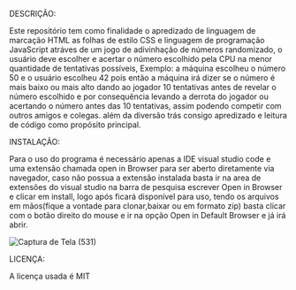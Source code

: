 
DESCRIÇÃO:

Este repositório tem como finalidade o apredizado de linguagem de marcação HTML as folhas de estilo CSS e linguagem de programação JavaScript atráves de um jogo de adivinhação de números
randomizado, o usuário deve escolher e acertar o número escolhido pela CPU na menor quantidade de tentativas possíveis, Exemplo: a máquina escolheu o número 50 e o usuário escolheu 42 pois então
a máquina irá dizer se o número é mais baixo ou mais alto dando ao jogador 10 tentativas antes de revelar o número escolhido e por consequência levando a derrota do jogador ou acertando o número antes das 10 tentativas, assim podendo competir com outros amigos e colegas. além da diversão trás consigo apredizado e leitura de código como propósito principal.


INSTALAÇÃO:

Para o uso do programa é necessário apenas a IDE visual studio code e uma extensão chamada open in Browser para ser aberto diretamente via navegador, caso não possua a extensão instalada
basta ir na area de extensões do visual studio na barra de pesquisa escrever Open in Browser e clicar em install, logo após ficará disponível para uso, tendo os arquivos em mãos(fique a vontade 
para clonar,baixar ou em formato zip) basta clicar com o botão direito do mouse e ir na opção Open in Default Browser e já irá abrir.


![Captura de Tela (531)](https://github.com/ramonmarino/JogoNumeros/assets/122156750/e45e8c1e-8a2c-4bfe-9542-9b9b2abea814)


LICENÇA:

A licença usada é MIT 
